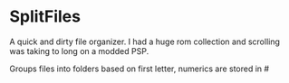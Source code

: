 # SplitFiles

A quick and dirty file organizer. I had a huge rom collection and scrolling was taking to long on a modded PSP.

Groups files into folders based on first letter, numerics are stored in #
